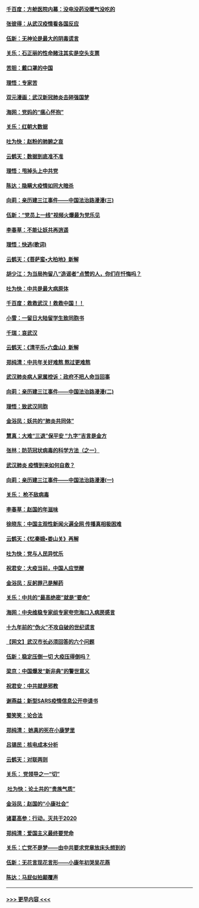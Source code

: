 #### [千百度：方舱医院内幕：没电没药没暖气没吃的](../pages/nsc993/n11850211.md?t=02071622) 
#### [张彼得：从武汉疫情看各国反应](../pages/nsc993/n11850102.md?t=02071622) 
#### [伍新：无神论是最大的阴毒谎言](../pages/nsc993/n11846129.md?t=02071622) 
#### [关乐：石正丽的性命赌注其实是空头支票](../pages/nsc993/n11846109.md?t=02071622) 
#### [苦胆：戴口罩的中国](../pages/nsc993/n11845576.md?t=02071622) 
#### [理悟：专家苦](../pages/nsc993/n11845564.md?t=02071622) 
#### [双元漫画：武汉新冠肺炎击碎强国梦](../pages/nsc993/n11843320.md?t=02071622) 
#### [海网：党妈的“瘟心怀抱”](../pages/nsc993/n11840740.md?t=02071622) 
#### [关乐：红朝大数据](../pages/nsc993/n11840675.md?t=02071622) 
#### [吐为快：赵粉的肺腑之哀](../pages/nsc993/n11840618.md?t=02071622) 
#### [云鹤天：数据到底准不准](../pages/nsc993/n11840325.md?t=02071622) 
#### [理悟：甩掉头上中共党](../pages/nsc993/n11838826.md?t=02071622) 
#### [陈达：隐瞒大疫情如同大暗杀](../pages/nsc993/n11838771.md?t=02071622) 
#### [向莉：亲历建三江事件——中国法治路漫漫(三)](../pages/nsc993/n11831825.md?t=02071622) 
#### [伍新：“党员上一线”视频火爆最为党乐见](../pages/nsc993/n11838200.md?t=02071622) 
#### [李春草：不能让妖共再逍遥](../pages/nsc993/n11838102.md?t=02071622) 
#### [理悟：快逃(歌词)](../pages/nsc993/n11838083.md?t=02071622) 
#### [云鹤天：《菩萨蛮▪大柏地》新解](../pages/nsc993/n11838059.md?t=02071622) 
#### [胡少江：为当局拘留八“造谣者”点赞的人，你们在忏悔吗？](../pages/nsc993/n11836801.md?t=02071622) 
#### [吐为快：中共是最大病原体](../pages/nsc993/n11836748.md?t=02071622) 
#### [千百度：救救武汉！救救中国！！](../pages/nsc993/n11836145.md?t=02071622) 
#### [小雪：一留日大陆留学生致同胞书](../pages/nsc993/n11834624.md?t=02071622) 
#### [千瑞：哀武汉](../pages/nsc993/n11833647.md?t=02071622) 
#### [云鹤天：《清平乐▪六盘山》新解](../pages/nsc993/n11833611.md?t=02071622) 
#### [郑纯清：中共年关好难熬 熬过更难熬](../pages/nsc993/n11833489.md?t=02071622) 
#### [武汉肺炎病人家属控诉：政府不把人命当回事](../pages/nsc993/n11833205.md?t=02071622) 
#### [向莉：亲历建三江事件——中国法治路漫漫(二)](../pages/nsc993/n11829102.md?t=02071622) 
#### [理悟：致武汉同胞](../pages/nsc993/n11831522.md?t=02071622) 
#### [金浴凤：妖共的“肺炎共同体”](../pages/nsc993/n11829448.md?t=02071622) 
#### [慧真：大难“三退”保平安 “九字”吉言是金方](../pages/nsc993/n11829501.md?t=02071622) 
#### [张林：防范冠状病毒的科学方法（之一）](../pages/nsc993/n11828618.md?t=02071622) 
#### [武汉肺炎 疫情到来如何自救？](../pages/nsc993/n11827632.md?t=02071622) 
#### [向莉：亲历建三江事件——中国法治路漫漫(一)](../pages/nsc993/n11827190.md?t=02071622) 
#### [关乐： 枪不敌病毒](../pages/nsc993/n11826746.md?t=02071622) 
#### [李春草：赵国的年滋味](../pages/nsc993/n11826321.md?t=02071622) 
#### [徐晓东：中国主观性新闻火遍全网 传播真相极困难](../pages/nsc993/n11826508.md?t=02071622) 
#### [云鹤天：《忆秦娥▪娄山关》再解](../pages/nsc993/n11824682.md?t=02071622) 
#### [吐为快：党与人民异忧乐](../pages/nsc993/n11824660.md?t=02071622) 
#### [祝君安：大疫当前，中国人应觉醒](../pages/nsc993/n11821946.md?t=02071622) 
#### [金浴凤：反躬罪己是解药](../pages/nsc993/n11820280.md?t=02071622) 
#### [关乐：中共的“最高绝密”就是“要命”](../pages/nsc993/n11816946.md?t=02071622) 
#### [海网：中央维稳专家组专家夸完海口入病房感言](../pages/nsc993/n11815138.md?t=02071622) 
#### [十九年前的“伪火”不攻自破的世纪谎言](../pages/nsc993/n11813238.md?t=02071622) 
#### [【网文】武汉市长必须回答的六个问题](../pages/nsc993/n11813848.md?t=02071622) 
#### [伍新：稳定压倒一切 大疫压得倒吗？](../pages/nsc993/n11812634.md?t=02071622) 
#### [梁京：中国爆发“新非典”的警世意义](../pages/nsc993/n11812554.md?t=02071622) 
#### [祝君安：中共就是邪教](../pages/nsc993/n11812431.md?t=02071622) 
#### [谢燕益：新型SARS疫情信息公开申请书](../pages/nsc993/n11808840.md?t=02071622) 
#### [蜀笑笑：论合法](../pages/nsc993/n11808064.md?t=02071622) 
#### [郑纯清： 她真的死在小康梦里](../pages/nsc993/n11806623.md?t=02071622) 
#### [吕锡民：核电成本分析](../pages/nsc993/n11806284.md?t=02071622) 
#### [云鹤天：对联两则](../pages/nsc993/n11805957.md?t=02071622) 
#### [关乐： 党领导之一“切”](../pages/nsc993/n11804505.md?t=02071622) 
#### [ 吐为快：论土共的“贵族气质”](../pages/nsc993/n11804490.md?t=02071622) 
#### [金浴凤：赵国的“小康社会”](../pages/nsc993/n11804452.md?t=02071622) 
#### [诸葛高参：行动，灭共于2020](../pages/nsc993/n11804120.md?t=02071622) 
#### [郑纯清：爱国主义最终要党命](../pages/nsc993/n11802197.md?t=02071622) 
#### [关乐：亡党不是梦——由中共要求党章放床头想到的](../pages/nsc993/n11802156.md?t=02071622) 
#### [伍新：无花言现花言形——小康年初哭吴花燕](../pages/nsc993/n11800044.md?t=02071622) 
#### [陈达：马屁似拍颠覆声](../pages/nsc993/n11800010.md?t=02071622) 

----
#### [ >>> 更早内容 <<< ](../indexes/nsc993-earlier.md)

